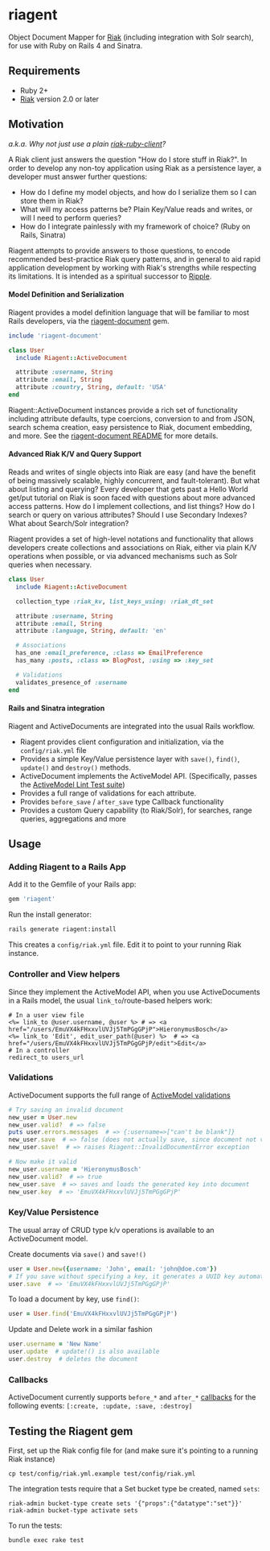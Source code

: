 # riagent

Object Document Mapper for [Riak](http://basho.com/products/riak-kv/)
(including integration with Solr search), for use with Ruby on Rails 4 and
Sinatra.

## Requirements
 - Ruby 2+
 - [Riak](http://basho.com/products/riak-kv/) version 2.0 or later

## Motivation
*a.k.a. Why not just use a plain
[riak-ruby-client](https://github.com/basho/riak-ruby-client)?*

A Riak client just answers the question "How do I store stuff in Riak?".
In order to develop any non-toy application using Riak as a persistence layer,
a developer must answer further questions:

 - How do I define my model objects, and how do I serialize them so I can store
    them in Riak?
 - What will my access patterns be? Plain Key/Value reads and writes, or will I
    need to perform queries?
 - How do I integrate painlessly with my framework of choice? (Ruby on Rails,
     Sinatra)

Riagent attempts to provide answers to those questions, to encode recommended
best-practice Riak query patterns, and in general to aid rapid application
development by working with Riak's strengths while respecting its limitations.
It is intended as a spiritual successor to
[Ripple](https://github.com/basho-labs/ripple).

#### Model Definition and Serialization
Riagent provides a model definition language that will be familiar to most Rails
developers, via the
[riagent-document](https://github.com/dmitrizagidulin/riagent-document) gem.

```ruby
include 'riagent-document'

class User
  include Riagent::ActiveDocument

  attribute :username, String
  attribute :email, String
  attribute :country, String, default: 'USA'
end
```

Riagent::ActiveDocument instances provide a rich set of functionality including
attribute defaults, type coercions, conversion to and from JSON, search schema
creation, easy persistence to Riak, document embedding, and more. See the
[riagent-document README](https://github.com/dmitrizagidulin/riagent-document)
for more details.

#### Advanced Riak K/V and Query Support
Reads and writes of single objects into Riak are easy (and have the benefit of
being massively scalable, highly concurrent, and fault-tolerant). But what about
listing and querying? Every developer that gets past a Hello World get/put
tutorial on Riak is soon faced with questions about more advanced access
patterns. How do I implement collections, and list things? How do I search or
query on various attributes? Should I use Secondary Indexes? What about
Search/Solr integration?

Riagent provides a set of high-level notations and functionality that allows
developers create collections and associations on Riak, either via plain K/V
operations when possible, or via advanced mechanisms such as
Solr queries when necessary.

```ruby
class User
  include Riagent::ActiveDocument

  collection_type :riak_kv, list_keys_using: :riak_dt_set

  attribute :username, String
  attribute :email, String
  attribute :language, String, default: 'en'

  # Associations
  has_one :email_preference, :class => EmailPreference
  has_many :posts, :class => BlogPost, :using => :key_set

  # Validations
  validates_presence_of :username
end
```

#### Rails and Sinatra integration
Riagent and ActiveDocuments are integrated into the usual Rails workflow.

 - Riagent provides client configuration and initialization, via the
    ```config/riak.yml``` file
 - Provides a simple Key/Value persistence layer with ```save()```,
    ```find()```, ```update()``` and ```destroy()``` methods.
 - ActiveDocument implements the ActiveModel API.
   (Specifically, passes the [ActiveModel Lint Test
    suite](http://api.rubyonrails.org/classes/ActiveModel/Lint/Tests.html))
 - Provides a full range of validations for each attribute.
 - Provides ```before_save``` / ```after_save``` type Callback functionality
 - Provides a custom Query capability (to Riak/Solr), for searches, range
    queries, aggregations and more

## Usage
### Adding Riagent to a Rails App
Add it to the Gemfile of your Rails app:

```ruby
gem 'riagent'
```

Run the install generator:
```bash
rails generate riagent:install
```

This creates a ```config/riak.yml``` file. Edit it to point to your running Riak
instance.

### Controller and View helpers
Since they implement the ActiveModel API, when you use ActiveDocuments in
a Rails model, the usual ```link_to```/route-based helpers work:

```erb
# In a user view file
<%= link_to @user.username, @user %> # => <a href="/users/EmuVX4kFHxxvlUVJj5TmPGgGPjP">HieronymusBosch</a>
<%= link_to 'Edit', edit_user_path(@user) %>  # => <a href="/users/EmuVX4kFHxxvlUVJj5TmPGgGPjP/edit">Edit</a>
# In a controller
redirect_to users_url
```

### Validations
ActiveDocument supports the full range of [ActiveModel validations](http://api.rubyonrails.org/classes/ActiveModel/Validations.html)

```ruby
# Try saving an invalid document
new_user = User.new
new_user.valid?  # => false
puts user.errors.messages  # => {:username=>["can't be blank"]}
new_user.save  # => false (does not actually save, since document not valid)
new_user.save!  # => raises Riagent::InvalidDocumentError exception

# Now make it valid
new_user.username = 'HieronymusBosch'
new_user.valid?  # => true
new_user.save  # => saves and loads the generated key into document
new_user.key  # => 'EmuVX4kFHxxvlUVJj5TmPGgGPjP'
```

### Key/Value Persistence
The usual array of CRUD type k/v operations is available to an ActiveDocument
model.

Create documents via ```save()``` and ```save!()```
```ruby
user = User.new({username: 'John', email: 'john@doe.com'})
# If you save without specifying a key, it generates a UUID key automatically
user.save  # => 'EmuVX4kFHxxvlUVJj5TmPGgGPjP'
```

To load a document by key, use ```find()```:

```ruby
user = User.find('EmuVX4kFHxxvlUVJj5TmPGgGPjP')
```

Update and Delete work in a similar fashion
```ruby
user.username = 'New Name'
user.update  # update!() is also available
user.destroy  # deletes the document
```

### Callbacks
ActiveDocument currently supports ```before_*``` and ```after_*``` [callbacks](http://api.rubyonrails.org/classes/ActiveSupport/Callbacks.html)
for the following events:
```[:create, :update, :save, :destroy]```

## Testing the Riagent gem
First, set up the Riak config file for (and make sure it's pointing to a running
Riak instance)

```
cp test/config/riak.yml.example test/config/riak.yml
```

The integration tests require that a Set bucket type be created, named `sets`:

```
riak-admin bucket-type create sets '{"props":{"datatype":"set"}}'
riak-admin bucket-type activate sets
```

To run the tests:

```
bundle exec rake test
```

